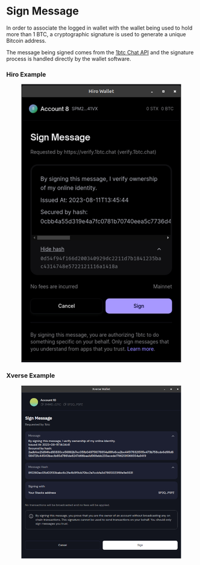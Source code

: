 # Sign Message

In order to associate the logged in wallet with the wallet being used to hold more than 1 BTC, a cryptographic signature is used to generate a unique Bitcoin address.

The message being signed comes from the [1btc Chat API](../1btc-chat-api.md#request-message) and the signature process is handled directly by the wallet software.

### Hiro Example

<figure><img src="../.gitbook/assets/image.png" alt=""><figcaption></figcaption></figure>

### Xverse Example

<figure><img src="../.gitbook/assets/image (3).png" alt=""><figcaption></figcaption></figure>
